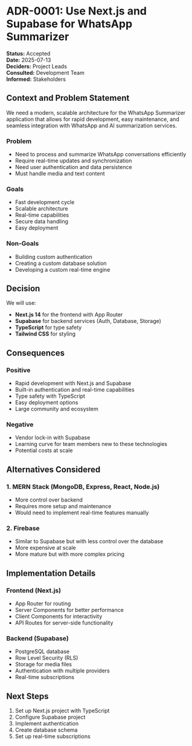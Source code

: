 # ADR-0001: Use Next.js and Supabase for WhatsApp Summarizer

**Status:** Accepted  
**Date:** 2025-07-13  
**Deciders:** Project Leads  
**Consulted:** Development Team  
**Informed:** Stakeholders  

## Context and Problem Statement

We need a modern, scalable architecture for the WhatsApp Summarizer application that allows for rapid development, easy maintenance, and seamless integration with WhatsApp and AI summarization services.

### Problem

- Need to process and summarize WhatsApp conversations efficiently
- Require real-time updates and synchronization
- Need user authentication and data persistence
- Must handle media and text content

### Goals

- Fast development cycle
- Scalable architecture
- Real-time capabilities
- Secure data handling
- Easy deployment

### Non-Goals

- Building custom authentication
- Creating a custom database solution
- Developing a custom real-time engine

## Decision

We will use:

- **Next.js 14** for the frontend with App Router
- **Supabase** for backend services (Auth, Database, Storage)
- **TypeScript** for type safety
- **Tailwind CSS** for styling

## Consequences

### Positive

- Rapid development with Next.js and Supabase
- Built-in authentication and real-time capabilities
- Type safety with TypeScript
- Easy deployment options
- Large community and ecosystem

### Negative

- Vendor lock-in with Supabase
- Learning curve for team members new to these technologies
- Potential costs at scale

## Alternatives Considered

### 1. MERN Stack (MongoDB, Express, React, Node.js)

- More control over backend
- Requires more setup and maintenance
- Would need to implement real-time features manually

### 2. Firebase

- Similar to Supabase but with less control over the database
- More expensive at scale
- More mature but with more complex pricing

## Implementation Details

### Frontend (Next.js)

- App Router for routing
- Server Components for better performance
- Client Components for interactivity
- API Routes for server-side functionality

### Backend (Supabase)

- PostgreSQL database
- Row Level Security (RLS)
- Storage for media files
- Authentication with multiple providers
- Real-time subscriptions

## Next Steps

1. Set up Next.js project with TypeScript
2. Configure Supabase project
3. Implement authentication
4. Create database schema
5. Set up real-time subscriptions
